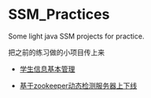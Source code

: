 # SSM_Practices
Some light java SSM projects for practice.

把之前的练习做的小项目传上来



* [学生信息基本管理](https://github.com/Pandapd/SSM_Practices/tree/master/student-info-manage#readme)

* [基于zookeeper动态检测服务器上下线](https://github.com/Pandapd/SSM_Practices/tree/master/zk-detect-online#readme)